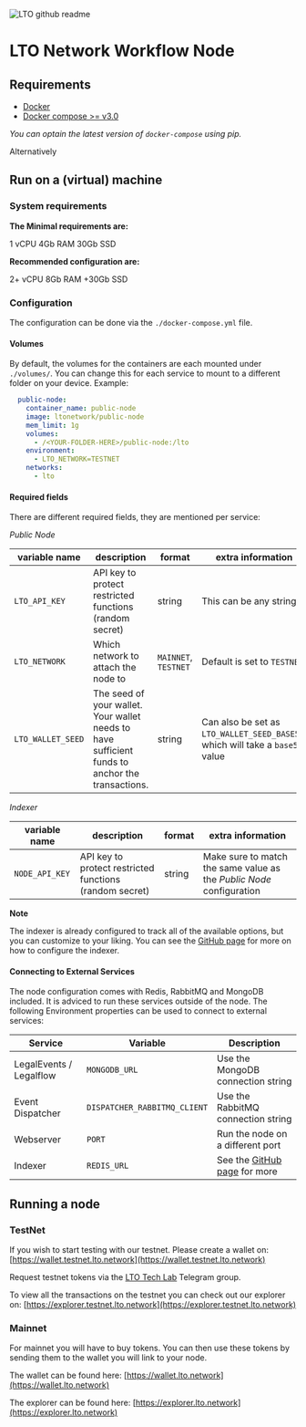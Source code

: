 ![LTO github readme](https://user-images.githubusercontent.com/100821/196711741-96cd4ba5-932a-4e95-b420-42d4d61c21fd.png)

# LTO Network Workflow Node

## Requirements

- [Docker](https://www.docker.com/)
- [Docker compose >= v3.0](https://docs.docker.com/compose/)

_You can optain the latest version of `docker-compose` using pip._

Alternatively 

## Run on a (virtual) machine

### System requirements

**The Minimal requirements are:**

1 vCPU
4Gb RAM
30Gb SSD

**Recommended configuration are:**

2+ vCPU
8Gb RAM
+30Gb SSD


### Configuration

The configuration can be done via the `./docker-compose.yml` file.

#### Volumes

By default, the volumes for the containers are each mounted under `./volumes/`. You can change this for each service to mount to a different folder on your device. Example:

```yml
  public-node:
    container_name: public-node
    image: ltonetwork/public-node
    mem_limit: 1g
    volumes:
      - /<YOUR-FOLDER-HERE>/public-node:/lto
    environment:
      - LTO_NETWORK=TESTNET
    networks:
      - lto
```

#### Required fields

There are different required fields, they are mentioned per service:

*Public Node*

| variable name          | description                                                                                      | format                 | extra information                                                             |
| ---------------------- | ------------------------------------------------------------------------------------------------ | ---------------------- | ----------------------------------------------------------------------------- |
| `LTO_API_KEY`          | API key  to protect restricted functions (random secret)                                         | string                 | This can be any string                                                        |
| `LTO_NETWORK`          | Which network to attach the node to                                                              | `MAINNET`, `TESTNET`   | Default is set to `TESTNET`                                                   |
| `LTO_WALLET_SEED`      | The seed of your wallet. Your wallet needs to have sufficient funds to anchor the transactions.  | string                 | Can also be set as `LTO_WALLET_SEED_BASE58`, which will take a `base58` value |

*Indexer*

| variable name          | description                                                                                      | format                 | extra information                                                             |
| ---------------------- | ------------------------------------------------------------------------------------------------ | ---------------------- | ----------------------------------------------------------------------------- |
| `NODE_API_KEY`         | API key  to protect restricted functions (random secret)                                         | string                 | Make sure to match the same value as the *Public Node* configuration          |

**Note**

The indexer is already configured to track all of the available options, but you can customize to your liking. You can see the [GitHub page](https://github.com/ltonetwork/indexer#configuration) for more on how to configure the indexer.

#### Connecting to External Services

The node configuration comes with Redis, RabbitMQ and MongoDB included. It is adviced to run these services outside of 
the node. The following Environment properties can be used to connect to external services:

| Service                   | Variable                      | Description                                                                         |
| ------------------------- | ------------------------------| ----------------------------------------------------------------------------------- |
| LegalEvents / Legalflow   | `MONGODB_URL`                 | Use the MongoDB connection string                                                   |
| Event Dispatcher          | `DISPATCHER_RABBITMQ_CLIENT`  | Use the RabbitMQ connection string                                                  |
| Webserver                 | `PORT`                        | Run the node on a different port                                                    |
| Indexer                   | `REDIS_URL`                   | See the [GitHub page](https://github.com/ltonetwork/indexer#configuration) for more |

## Running a node

### TestNet
 
If you wish to start testing with our testnet. Please create a wallet on: [https://wallet.testnet.lto.network](https://wallet.testnet.lto.network)
 
Request testnet tokens via the [LTO Tech Lab](https://t.me/ltotech) Telegram group.
 
To view all the transactions on the testnet you can check out our explorer on: [https://explorer.testnet.lto.network](https://explorer.testnet.lto.network)
 
### Mainnet
 
For mainnet you will have to buy tokens. You can then use these tokens by sending them to the wallet you will link to your node.
 
The wallet can be found here: [https://wallet.lto.network](https://wallet.lto.network)
 
The explorer can be found here: [https://explorer.lto.network](https://explorer.lto.network)

